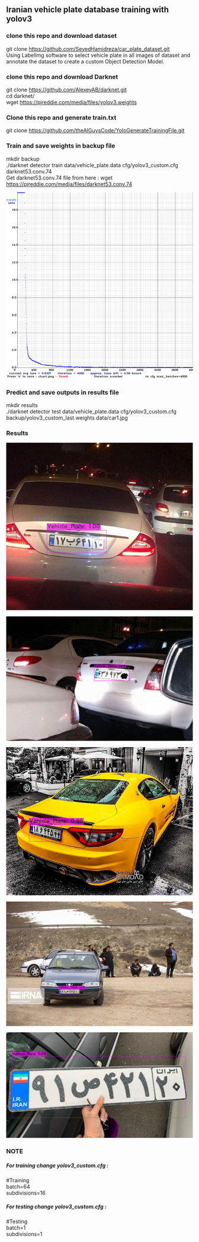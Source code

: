 ## Iranian vehicle plate database training with yolov3
### clone this repo and download dataset
git clone https://github.com/SeyedHamidreza/car_plate_dataset.git <br />
Using LabelImg software to select vehicle plate in all images of dataset and annotate the dataset to create a custom Object Detection Model.

### clone this repo and download Darknet
git clone https://github.com/AlexeyAB/darknet.git <br />
cd darknet/ <br />
wget https://pjreddie.com/media/files/yolov3.weights

### Clone this repo and generate train.txt
git clone https://github.com/theAIGuysCode/YoloGenerateTrainingFile.git

### Train and save weights in backup file
mkdir backup <br />
./darknet detector train data/vehicle_plate.data cfg/yolov3_custom.cfg darknet53.conv.74 <br />
Get darknet53.conv.74 file from here : wget https://pjreddie.com/media/files/darknet53.conv.74


![My Image](chart.png)

### Predict and save outputs in results file
mkdir results <br />
./darknet detector test data/vehicle_plate.data cfg/yolov3_custom.cfg backup/yolov3_custom_last.weights data/car1.jpg

### Results
![My Image](results/car1.jpg)

![My Image](results/car2.jpg)

![My Image](results/car3.jpg)

![My Image](results/car4.jpg)

![My Image](results/car5.jpg)

### NOTE
##### For training change yolov3_custom.cfg : <br />
#Training <br />
batch=64 <br />
subdivisions=16 <br />
##### For testing change yolov3_custom.cfg : <br />
#Testing <br />
batch=1 <br />
subdivisions=1 
